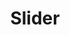 ---
layout: default
title: Slider
has_children: true
permalink: /docs/frontend/slider
parent: Frontend
---